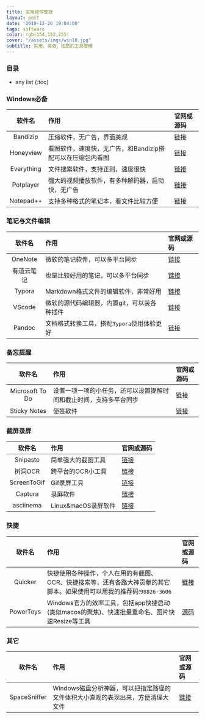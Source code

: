 ```yaml
---
title: 实用软件整理
layout: post
date: '2019-12-26 19:04:00'
tags: software
color: rgb(154,153,255)
cover: "/assets/imgs/win10.jpg"
subtitle: 实用、高效、炫酷的工具整理
---
```


### 目录

* any list
{:toc}

### Windows必备

| 软件名 | 作用 | 官网或源码 |
| :-: | :- | :- |
| Bandizip | 压缩软件，无广告，界面美观 | [链接](https://cn.bandisoft.com/bandizip/) |
| Honeyview | 看图软件，速度快，无广告，和Bandizip搭配可以在压缩包内看图 | [链接](https://cn.bandisoft.com/honeyview/) |
| Everything | 文件搜索软件，支持正则，速度很快 | [链接](https://www.voidtools.com/) |
| Potplayer | 强大的视频播放软件，有多种解码器，启动快，无广告 | [链接](http://potplayer.daum.net/) |
| Notepad++ | 支持多种格式的笔记本，看文件比较方便 | [链接](https://notepad-plus-plus.org/downloads/) |

### 笔记与文件编辑

| 软件名 | 作用 | 官网或源码 |
| :-: | :- | :- |
| OneNote | 微软的笔记软件，可以多平台同步 | [链接](https://www.onenote.com/download) |
| 有道云笔记 | 也是比较好用的笔记，可以多平台同步 | [链接](http://note.youdao.com/WAP/intro/) |
| Typora | Markdown格式文件的编辑软件，非常好用 | [链接](https://www.typora.io) |
| VScode | 微软的源代码编辑器，内置git，可以装各种插件 | [链接](https://code.visualstudio.com/) |
| Pandoc | 文档格式转换工具，搭配`Typora`使用体验更好 | [链接](https://www.pandoc.org/installing.html) |

### 备忘提醒

| 软件名 | 作用 | 官网或源码 |
| :-: | :- | :- |
| Microsoft To Do | 设置一项一项的小任务，还可以设置提醒时间和截止时间，支持多平台同步 | [链接](https://todo.microsoft.com/) |
| Sticky Notes | 便签软件 | [链接](https://www.microsoft.com/en-us/p/microsoft-sticky-notes/9nblggh4qghw?activetab=pivot:overviewtab) |

### 截屏录屏

| 软件名 | 作用 | 官网或源码 |
| :-: | :- | :- |
| Snipaste | 简单强大的截图工具 | [链接](https://zh.snipaste.com/) |
| 树洞OCR | 跨平台的OCR小工具 | [链接](https://github.com/AnyListen/tools-ocr) |
| ScreenToGif | Gif录屏工具 | [链接](https://github.com/NickeManarin/ScreenToGif) |
| Captura | 录屏软件 | [链接](https://github.com/MathewSachin/Captura) |
| asciinema | Linux&macOS录屏软件 | [链接](http://asciinema.org) |

### 快捷

| 软件名 | 作用 | 官网或源码 |
| :-: | :- | :- |
| Quicker | 快捷使用各种操作，个人在用的有截图、OCR、快捷搜索等，还有各路大神贡献的其它脚本。如果使用可以用我的推荐码:`98826-3606` | [链接](https://www.getquicker.net/) |
| PowerToys | Windows官方的效率工具，包括app快捷启动(类似macos的聚焦)、快速批量重命名、图片快速Resize等工具 | [源码](https://github.com/microsoft/PowerToys) |

### 其它

| 软件名 | 作用 | 官网或源码 |
| :-: | :- | :- |
| SpaceSniffer | Windows磁盘分析神器，可以把指定路径的文件体积大小直观的表现出来，方便清理大文件 | [链接](https://www.fosshub.com/SpaceSniffer.html) |
